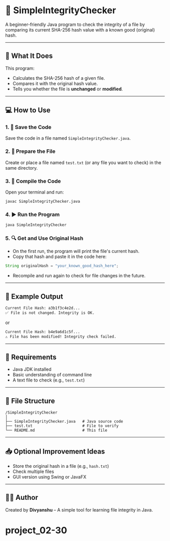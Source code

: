 
# 🔐 SimpleIntegrityChecker

A beginner-friendly Java program to check the integrity of a file by comparing its current SHA-256 hash value with a known good (original) hash.

---

## 📌 What It Does

This program:
- Calculates the SHA-256 hash of a given file.
- Compares it with the original hash value.
- Tells you whether the file is **unchanged** or **modified**.

---

## 💻 How to Use

### 1. 📝 Save the Code
Save the code in a file named `SimpleIntegrityChecker.java`.

### 2. 📂 Prepare the File
Create or place a file named `test.txt` (or any file you want to check) in the same directory.

### 3. 🔧 Compile the Code
Open your terminal and run:

```bash
javac SimpleIntegrityChecker.java
```

### 4. ▶️ Run the Program
```bash
java SimpleIntegrityChecker
```

### 5. 🔍 Get and Use Original Hash
- On the first run, the program will print the file's current hash.
- Copy that hash and paste it in the code here:

```java
String originalHash = "your_known_good_hash_here";
```

- Recompile and run again to check for file changes in the future.

---

## 📎 Example Output

```bash
Current File Hash: a3b1f3c4e2d...
✅ File is not changed. Integrity is OK.
```

or

```bash
Current File Hash: b4e9a6d1c5f...
⚠️ File has been modified! Integrity check failed.
```

---

## 🧰 Requirements

- Java JDK installed
- Basic understanding of command line
- A text file to check (e.g., `test.txt`)

---

## 📂 File Structure

```
/SimpleIntegrityChecker
│
├── SimpleIntegrityChecker.java   # Java source code
├── test.txt                      # File to verify
└── README.md                     # This file
```

---

## 📥 Optional Improvement Ideas

- Store the original hash in a file (e.g., `hash.txt`)
- Check multiple files
- GUI version using Swing or JavaFX

---

## 🙋‍♂️ Author

Created by **Divyanshu** – A simple tool for learning file integrity in Java.
# project_02-30
